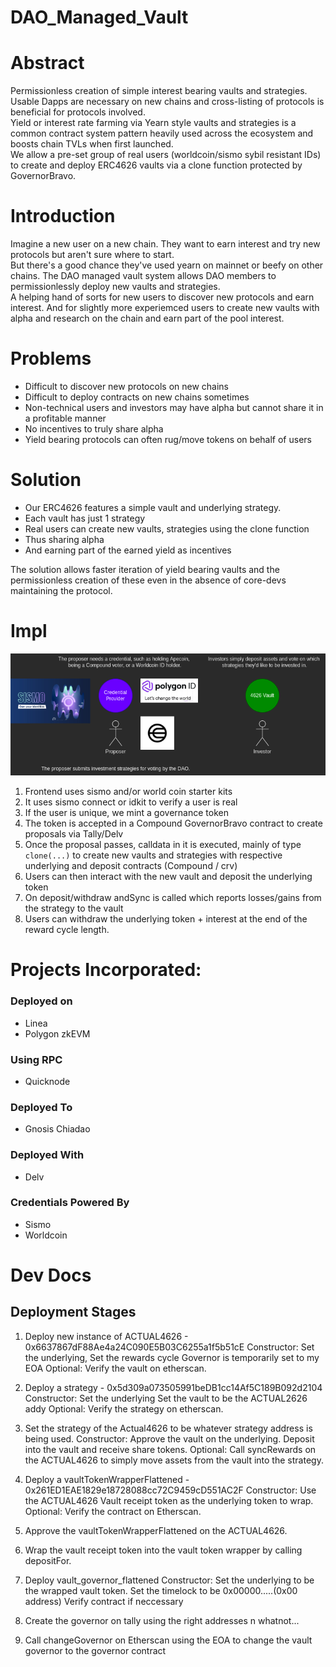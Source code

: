 # DAO_Managed_Vault

# Abstract

Permissionless creation of simple interest bearing vaults and strategies.  
Usable Dapps are necessary on new chains and cross-listing of protocols is beneficial for protocols involved.  
Yield or interest rate farming via Yearn style vaults and strategies is a common contract system pattern heavily used across the ecosystem and boosts chain TVLs when first launched.  
We allow a pre-set group of real users (worldcoin/sismo sybil resistant IDs) to create and deploy ERC4626 vaults via a clone function protected by GovernorBravo.  

# Introduction 

Imagine a new user on a new chain.  They want to earn interest and try new protocols but aren't sure where to start.  
But there's a good chance they've used yearn on mainnet or beefy on other chains. 
The DAO managed vault system allows DAO members to permissionlessly deploy new vaults and strategies.  
A helping hand of sorts for new users to discover new protocols and earn interest. 
And for slightly more experiemced users to create new vaults with alpha and research on the chain and earn part of the pool interest.   

# Problems
- Difficult to discover new protocols on new chains
- Difficult to deploy contracts on new chains sometimes
- Non-technical users and investors may have alpha but cannot share it in a profitable manner
- No incentives to truly share alpha
- Yield bearing protocols can often rug/move tokens on behalf of users

# Solution

- Our ERC4626 features a simple vault and underlying strategy.
- Each vault has just 1 strategy
- Real users can create new vaults, strategies using the clone function
- Thus sharing alpha
- And earning part of the earned yield as incentives

The solution allows faster iteration of yield bearing vaults and the permissionless creation of these even in the absence of core-devs maintaining the protocol. 

# Impl

![](daoframework.drawio.png)

1. Frontend uses sismo and/or world coin starter kits
2. It uses sismo connect or idkit to verify a user is real
3. If the user is unique, we mint a governance token
4. The token is accepted in a Compound GovernorBravo contract to create proposals via Tally/Delv
5. Once the proposal passes, calldata in it is executed, mainly of type `clone(...)` to create new vaults and strategies with respective underlying and deposit contracts (Compound / crv)
6. Users can then interact with the new vault and deposit the underlying token
7. On deposit/withdraw andSync is called which reports losses/gains from the strategy to the vault
8. Users can withdraw the underlying token + interest at the end of the reward cycle length.

# Projects Incorporated:
### Deployed on
- Linea
- Polygon zkEVM

### Using RPC
- Quicknode

### Deployed To
- Gnosis Chiadao

### Deployed With
- Delv

### Credentials Powered By
- Sismo
- Worldcoin

# Dev Docs
## Deployment Stages
1. Deploy new instance of ACTUAL4626 - 0x6637867dF88Ae4a24C090E5B03C6255a1f5b51cE
   	  Constructor:
	     Set the underlying, Set the rewards cycle
	     Governor is temporarily set to my EOA
Optional: Verify the vault on etherscan.

2. Deploy a strategy - 0x5d309a073505991beDB1cc14Af5C189B092d2104
	  Constructor:
	   Set the underlying
	   Set the vault to be the ACTUAL2626 addy
Optional: Verify the strategy on etherscan.

3. Set the strategy of the Actual4626 to be whatever strategy address is being used.
     Constructor:
      Approve the vault on the underlying.
      Deposit into the vault and receive share tokens.
Optional: Call syncRewards on the ACTUAL4626 to simply move assets from the vault into the strategy.

5. Deploy a vaultTokenWrapperFlattened - 0x261ED1EAE1829e18728088cc72C9459cD551AC2F
	Constructor:
	 Use the ACTUAL4626 Vault receipt token as the underlying token to wrap.
Optional: Verify the contract on Etherscan.

6. Approve the vaultTokenWrapperFlattened on the ACTUAL4626.
   
7. Wrap the vault receipt token into the vault token wrapper by calling depositFor.

8. Deploy vault_governor_flattened 
	Constructor:
	 Set the underlying to be the wrapped vault token.
	 Set the timelock to be 0x00000.....(0x00 address)
  Verify contract if neccessary 

9. Create the governor on tally using the right addresses n whatnot...
10. Call changeGovernor on Etherscan using the EOA to change the vault governor to the governor contract
